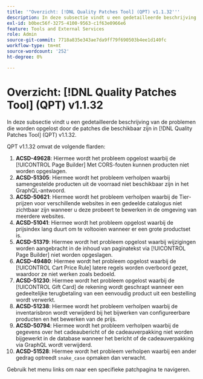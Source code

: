 ```yaml
---
title: '"Overzicht: [!DNL Quality Patches Tool] (QPT) v1.1.32'''
description: In deze subsectie vindt u een gedetailleerde beschrijving van de problemen die worden opgelost door de patches die beschikbaar zijn in [!DNL Quality Patches Tool] (QPT) v1.1.32.
exl-id: b0bec56f-3275-4100-9563-c1f63e0966e6
feature: Tools and External Services
role: Admin
source-git-commit: 7718a835e343ae7da9ff79f690503b4ee1d140fc
workflow-type: tm+mt
source-wordcount: '252'
ht-degree: 0%

---
```


# Overzicht: [!DNL Quality Patches Tool] (QPT) v1.1.32

In deze subsectie vindt u een gedetailleerde beschrijving van de problemen die worden opgelost door de patches die beschikbaar zijn in [!DNL Quality Patches Tool] (QPT) v1.1.32.

QPT v1.1.32 omvat de volgende flarden:

1. **ACSD-49628**: Hiermee wordt het probleem opgelost waarbij de [!UICONTROL Page Builder] Met CORS-fouten kunnen producten niet worden opgeslagen.
1. **ACSD-51305**: Hiermee wordt het probleem verholpen waarbij samengestelde producten uit de voorraad niet beschikbaar zijn in het GraphQL-antwoord.
1. **ACSD-50621**: Hiermee wordt het probleem verholpen waarbij de Tier-prijzen voor verschillende websites in een gedeelde catalogus niet zichtbaar zijn wanneer u deze probeert te bewerken in de omgeving van meerdere websites.
1. **ACSD-51041**: Hiermee wordt het probleem opgelost waarbij de prijsindex lang duurt om te voltooien wanneer er een grote productset is.
1. **ACSD-51379**: Hiermee wordt het probleem opgelost waarbij wijzigingen worden aangebracht in de inhoud van paginatekst via [!UICONTROL Page Builder] niet worden opgeslagen.
1. **ACSD-49480**: Hiermee wordt het probleem opgelost waarbij de [!UICONTROL Cart Price Rule] latere regels worden overboord gezet, waardoor ze niet werken zoals bedoeld.
1. **ACSD-51230**: Hiermee wordt het probleem opgelost waarbij de [!UICONTROL Gift Card] de rekening wordt geschrapt wanneer een gedeeltelijke terugbetaling van een eenvoudig product uit een bestelling wordt verwerkt.
1. **ACSD-51238**: Hiermee wordt het probleem verholpen waarbij de inventarisbron wordt verwijderd bij het bijwerken van configureerbare producten en het bewerken van de prijs.
1. **ACSD-50794**: Hiermee wordt het probleem verholpen waarbij de gegevens over het cadeaubericht of de cadeauverpakking niet worden bijgewerkt in de database wanneer het bericht of de cadeauverpakking via GraphQL wordt verwijderd.
1. **ACSD-51528**: Hiermee wordt het probleem verholpen waarbij een ander gedrag optreedt `snake_case` opmaken dan verwacht.

Gebruik het menu links om naar een specifieke patchpagina te navigeren.
